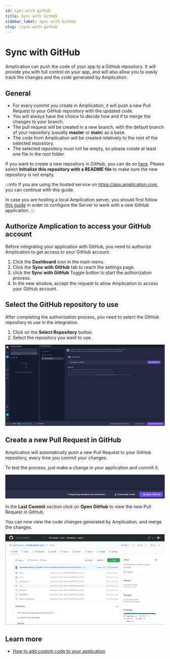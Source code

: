 ```yaml
---
id: sync-with-github
title: Sync with GitHub
sidebar_label: Sync with GitHub
slug: /sync-with-github
---
```


# Sync with GitHub

Amplication can push the code of your app to a GitHub repository. It will provide you with full control on your app, and will also allow you to easily track the changes and the code generated by Amplication.

## General

- For every commit you create in Amplication, it will push a new Pull Request to your GitHub repository with the updated code.
- You will always have the choice to decide how and if to merge the changes to your branch.
- The pull request will be created in a new branch, with the default branch of your repository (usually **master** or **main**) as a base.
- The code from Amplication will be created relatively to the root of the selected repository.
- The selected repository must not be empty, so please create at least one file in the root folder.

If you want to create a new repository in GitHub, you can do so [here](https://github.com/new). Please select **Initialize this repository with a README file** to make sure the new repository is not empty.

:::info
If you are using the hosted service on https://app.amplication.com, you can continue with this guide.

In case you are hosting a local Amplication server, you should first follow [this guide](/docs/connect-server-to-github) in order to configure the Server to work with a new GitHub application.
:::

## Authorize Amplication to access your GitHub account

Before integrating your application with GitHub, you need to authorize Amplication to get access to your GitHub account.

1. Click the **Dashboard** icon in the main menu.
2. Click the **Sync with GitHub** tab to reach the settings page.
3. click the **Sync with GitHub** Toggle button to start the authorization process.
4. In the new window, accept the request to allow Amplication to access your GitHub account.

## Select the GitHub repository to use

After completing the authorization process, you need to select the GitHub repository to use in the integration.

1. Click on the **Select Repository** button.
2. Select the repository you want to use.

![](./assets/sync-with-github/select-repository.png)

## Create a new Pull Request in GitHub

Amplication will automatically push a new Pull Request to your GitHub repository, every time you commit your changes.

To test the process, just make a change in your application and commit it.

![](./assets/sync-with-github/open-github.png)

In the **Last Commit** section click on **Open GitHub** to view the new Pull Request in GitHub.

You can now view the code changes generated by Amplication, and merge the changes.

![](./assets/sync-with-github/github-code.png)

## Learn more

- [How to add custom code to your application](/docs/how-to/custom-code)
